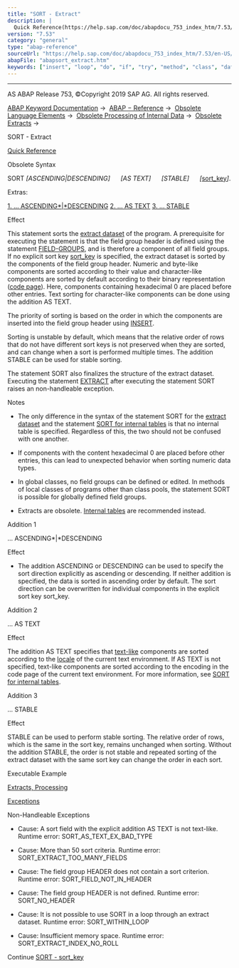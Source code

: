 ```yaml
---
title: "SORT - Extract"
description: |
  Quick Reference(https://help.sap.com/doc/abapdocu_753_index_htm/7.53/en-US/abapsort_shortref.htm) Obsolete Syntax SORT ASCENDINGDESCENDING AS TEXT STABLE sort_key(https://help.sap.com/doc/abapdocu_753_index_htm/7.53/en-US/abapsort_key.htm). Extras: 1. ... AS
version: "7.53"
category: "general"
type: "abap-reference"
sourceUrl: "https://help.sap.com/doc/abapdocu_753_index_htm/7.53/en-US/abapsort_extract.htm"
abapFile: "abapsort_extract.htm"
keywords: ["insert", "loop", "do", "if", "try", "method", "class", "data", "types", "internal-table", "abapsort", "extract"]
---
```


* * *

AS ABAP Release 753, ©Copyright 2019 SAP AG. All rights reserved.

[ABAP Keyword Documentation](https://help.sap.com/doc/abapdocu_753_index_htm/7.53/en-US/abenabap.htm) →  [ABAP − Reference](https://help.sap.com/doc/abapdocu_753_index_htm/7.53/en-US/abenabap_reference.htm) →  [Obsolete Language Elements](https://help.sap.com/doc/abapdocu_753_index_htm/7.53/en-US/abenabap_obsolete.htm) →  [Obsolete Processing of Internal Data](https://help.sap.com/doc/abapdocu_753_index_htm/7.53/en-US/abendata_internal_obsolete.htm) →  [Obsolete Extracts](https://help.sap.com/doc/abapdocu_753_index_htm/7.53/en-US/abenabap_extracts_extended.htm) → 

SORT - Extract

[Quick Reference](https://help.sap.com/doc/abapdocu_753_index_htm/7.53/en-US/abapsort_shortref.htm)

Obsolete Syntax

SORT *\[*ASCENDING*|*DESCENDING*\]*
     *\[*AS TEXT*\]*
     *\[*STABLE*\]*
     *\[*[sort\_key](https://help.sap.com/doc/abapdocu_753_index_htm/7.53/en-US/abapsort_key.htm)*\]*.

Extras:

[1\. ... ASCENDING*|*DESCENDING](#!ABAP_ADDITION_1@1@)
[2\. ... AS TEXT](#!ABAP_ADDITION_2@2@)
[3\. ... STABLE](#!ABAP_ADDITION_3@3@)

Effect

This statement sorts the [extract dataset](https://help.sap.com/doc/abapdocu_753_index_htm/7.53/en-US/abenextract_dataset_glosry.htm "Glossary Entry") of the program. A prerequisite for executing the statement is that the field group header is defined using the statement [FIELD-GROUPS](https://help.sap.com/doc/abapdocu_753_index_htm/7.53/en-US/abapfield-groups.htm), and is therefore a component of all field groups. If no explicit sort key [sort\_key](https://help.sap.com/doc/abapdocu_753_index_htm/7.53/en-US/abapsort_key.htm) is specified, the extract dataset is sorted by the components of the field group header. Numeric and byte-like components are sorted according to their value and character-like components are sorted by default according to their binary representation ([code page](https://help.sap.com/doc/abapdocu_753_index_htm/7.53/en-US/abencodepage_glosry.htm "Glossary Entry")). Here, components containing hexadecimal 0 are placed before other entries. Text sorting for character-like components can be done using the addition AS TEXT.

The priority of sorting is based on the order in which the components are inserted into the field group header using [INSERT](https://help.sap.com/doc/abapdocu_753_index_htm/7.53/en-US/abapinsert_fg.htm).

Sorting is unstable by default, which means that the relative order of rows that do not have different sort keys is not preserved when they are sorted, and can change when a sort is performed multiple times. The addition STABLE can be used for stable sorting.

The statement SORT also finalizes the structure of the extract dataset. Executing the statement [EXTRACT](https://help.sap.com/doc/abapdocu_753_index_htm/7.53/en-US/abapextract.htm) after executing the statement SORT raises an non-handleable exception.

Notes

-   The only difference in the syntax of the statement SORT for the [extract dataset](https://help.sap.com/doc/abapdocu_753_index_htm/7.53/en-US/abenextract_dataset_glosry.htm "Glossary Entry") and the statement [SORT for internal tables](https://help.sap.com/doc/abapdocu_753_index_htm/7.53/en-US/abapsort_itab.htm) is that no internal table is specified. Regardless of this, the two should not be confused with one another.
    
-   If components with the content hexadecimal 0 are placed before other entries, this can lead to unexpected behavior when sorting numeric data types.
    
-   In global classes, no field groups can be defined or edited. In methods of local classes of programs other than class pools, the statement SORT is possible for globally defined field groups.
    
-   Extracts are obsolete. [Internal tables](https://help.sap.com/doc/abapdocu_753_index_htm/7.53/en-US/abenitab.htm) are recommended instead.
    

Addition 1

... ASCENDING*|*DESCENDING

Effect

-   The addition ASCENDING or DESCENDING can be used to specify the sort direction explicitly as ascending or descending. If neither addition is specified, the data is sorted in ascending order by default. The sort direction can be overwritten for individual components in the explicit sort key sort\_key.
    

Addition 2

... AS TEXT

Effect

The addition AS TEXT specifies that [text-like](https://help.sap.com/doc/abapdocu_753_index_htm/7.53/en-US/abentextlike_data_type_glosry.htm "Glossary Entry") components are sorted according to the [locale](https://help.sap.com/doc/abapdocu_753_index_htm/7.53/en-US/abenlocale_glosry.htm "Glossary Entry") of the current text environment. If AS TEXT is not specified, text-like components are sorted according to the encoding in the code page of the current text environment. For more information, see [SORT for internal tables](https://help.sap.com/doc/abapdocu_753_index_htm/7.53/en-US/abapsort_itab.htm).

Addition 3

... STABLE

Effect

STABLE can be used to perform stable sorting. The relative order of rows, which is the same in the sort key, remains unchanged when sorting. Without the addition STABLE, the order is not stable and repeated sorting of the extract dataset with the same sort key can change the order in each sort.

Executable Example

[Extracts, Processing](https://help.sap.com/doc/abapdocu_753_index_htm/7.53/en-US/abenextract_at_abexa.htm)

[Exceptions](https://help.sap.com/doc/abapdocu_753_index_htm/7.53/en-US/abenabap_language_exceptions.htm)

Non-Handleable Exceptions

-   Cause: A sort field with the explicit addition AS TEXT is not text-like.
    Runtime error: SORT\_AS\_TEXT\_EX\_BAD\_TYPE
    
-   Cause: More than 50 sort criteria.
    Runtime error: SORT\_EXTRACT\_TOO\_MANY\_FIELDS
    
-   Cause: The field group HEADER does not contain a sort criterion.
    Runtime error: SORT\_FIELD\_NOT\_IN\_HEADER
    
-   Cause: The field group HEADER is not defined.
    Runtime error: SORT\_NO\_HEADER
    
-   Cause: It is not possible to use SORT in a loop through an extract dataset.
    Runtime error: SORT\_WITHIN\_LOOP
    
-   Cause: Insufficient memory space.
    Runtime error: SORT\_EXTRACT\_INDEX\_NO\_ROLL
    

Continue
[SORT - sort\_key](https://help.sap.com/doc/abapdocu_753_index_htm/7.53/en-US/abapsort_key.htm)